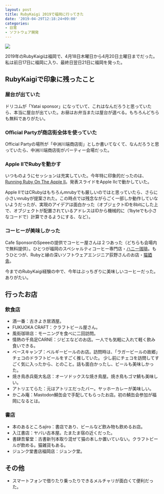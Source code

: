 ```yaml
---
layout: post
title: RubyKaigi 2019で福岡に行ってきた
date: '2019-04-29T12:18:24+09:00'
categories:
- 日常
- ソフトウェア開発
---
```


![](/blog/images/rubykaigi2019.jpg)

2019年のRubyKaigiは福岡で、4月18日木曜日から4月20日土曜日までだった。私は前日17日に福岡に入り、最終日翌日21日に福岡を発った。

## RubyKaigiで印象に残ったこと

### 屋台が出ていた

ドリコムが「Yatai sponsor」になっていて、これはなんだろうと思っていたら、本当に屋台が出ていた。お昼はお弁当または屋台が選べる。もちろんどちらも無料でありがたい。

### Official Partyが商店街全体を使っていた

Official Partyの場所が「中洲川端商店街」としか書いてなくて、なんだろうと思っていたら、中洲川端商店街がパーティー会場だった。

### Apple ⅡでRubyを動かす

いつものようにセッションは充実していた。今年特に印象的だったのは、[Running Ruby On The Apple Ⅱ](https://rubykaigi.org/2019/presentations/PeterQuines.html)。発表スライドをApple Ⅱcで動かしていた。

Apple ⅡではCRubyはもちろんmrubyでも厳しいのではと思っていたら、さらに小さいnrubyが提案された。この時点では残念ながらごく一部しか動作していないようだったが、実現のアイデアは面白かった（オブジェクトIDを8bitにした上で、オブジェクトが配置されているアドレスはIDから機械的に（1byteでも小さなコードで）計算できるようにする、など）。

### コーヒーが美味しかった

Cafe SponsorのSpeeeの提供でコーヒー屋さんは２つあった（どちらも会場内で無料提供）。ひとつが福岡のスペシャルティコーヒー専門店・[ハニー珈琲](http://www.honeycoffee.com)。もうひとつが、Rubyと縁の深いソフトウェアエンジニア荻野さんのお店・[猫廼舎](http://cafenekonoya.com)。

今までのRubyKaigi経験の中で、今年はぶっちぎりに美味しいコーヒーだった。ありがたい。

## 行ったお店

### 飲食店

* 酒一番：古きよき居酒屋。
* FUKUOKA CRAFT：クラフトビール屋さん。
* 風街珈琲店：モーニングを食べに二回訪問。
* 情熱の千鳥足CARNE：ジビエなどのお店。一人でも気軽に入れて軽く飲み食いできる。
* ベースキャンプ：ベルギービールのお店。訪問時は、「ラガービールの故郷」チェコのドラフトビールをすごく推していた。
少し前にチェコを訪問してすごく気に入ったから、とのこと。話も面白かったし、ビールも美味しかった。
* 焼き鳥赤兵衛大名店：オーソドックスな焼き鳥屋。焼き鳥もゴマ鯖も美味しい。
* アトリエてらた：元はアトリエだったバー。ヤッホーカレーが美味しい。
* かこみ庵：Mastodon鯖缶会で手配してもらったお店。初の鯖缶会参加が福岡になるとは。

### 書店

* 本のあるところajiro：書店であり、ビールなど飲み物も飲めるお店。
* 入江書店：ヤバい古本屋。たまたま宿の近くだった。
* 書肆吾輩堂：古書新刊本取り混ぜて猫の本しか置いていない。クラフトビールが飲める。猫雑貨もある。
* ジュンク堂書店福岡店：ジュンク堂。

## その他

* スマートフォンで借りたり乗ったりできるメルチャリが面白くて便利だった。


